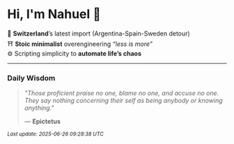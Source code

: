 # Hi, I'm Nahuel :tiger:

📍 **Switzerland**’s latest import (Argentina-Spain-Sweden detour)  
⛩️ **Stoic minimalist** overengineering *“less is more”*  
⚙️ Scripting simplicity to **automate life’s chaos**

---

### Daily Wisdom
> _"Those proficient praise no one, blame no one, and accuse no one. They say nothing concerning their self as being anybody or knowing anything."_  
>
> — **Epictetus**

<sub>*Last update: 2025-06-26 09:28:38 UTC*</sub>


